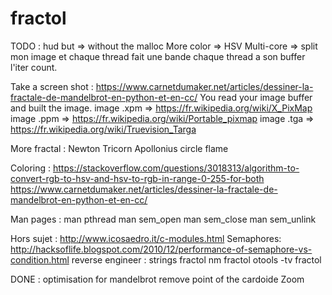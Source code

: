 # fractol
TODO :
hud but     => without the malloc
More color  => HSV
Multi-core  => split mon image et chaque thread fait une bande
chaque thread a son buffer l'iter count.

Take a screen shot :
https://www.carnetdumaker.net/articles/dessiner-la-fractale-de-mandelbrot-en-python-et-en-cc/
You read your image buffer and built the image.
image .xpm   => https://fr.wikipedia.org/wiki/X_PixMap
image .ppm  => https://fr.wikipedia.org/wiki/Portable_pixmap
image .tga  => https://fr.wikipedia.org/wiki/Truevision_Targa

More fractal :
Newton
Tricorn
Apollonius circle
flame

Coloring :
https://stackoverflow.com/questions/3018313/algorithm-to-convert-rgb-to-hsv-and-hsv-to-rgb-in-range-0-255-for-both
https://www.carnetdumaker.net/articles/dessiner-la-fractale-de-mandelbrot-en-python-et-en-cc/

Man pages :
man pthread
man sem_open
man sem_close
man sem_unlink

Hors sujet :
http://www.icosaedro.it/c-modules.html
Semaphores:
http://hacksoflife.blogspot.com/2010/12/performance-of-semaphore-vs-condition.html
reverse engineer :
strings fractol
nm fractol
otools -tv fractol

DONE :
optimisation for mandelbrot remove point of the cardoide
Zoom